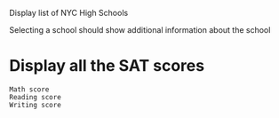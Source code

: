 Display list of NYC High Schools

Selecting a school should show additional information about the school
   # Display all the SAT scores
    Math score
    Reading score
    Writing score